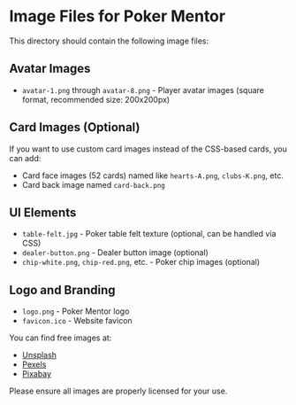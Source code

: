 # Image Files for Poker Mentor

This directory should contain the following image files:

## Avatar Images

- `avatar-1.png` through `avatar-8.png` - Player avatar images (square format, recommended size: 200x200px)

## Card Images (Optional)

If you want to use custom card images instead of the CSS-based cards, you can add:

- Card face images (52 cards) named like `hearts-A.png`, `clubs-K.png`, etc.
- Card back image named `card-back.png`

## UI Elements

- `table-felt.jpg` - Poker table felt texture (optional, can be handled via CSS)
- `dealer-button.png` - Dealer button image (optional)
- `chip-white.png`, `chip-red.png`, etc. - Poker chip images (optional)

## Logo and Branding

- `logo.png` - Poker Mentor logo
- `favicon.ico` - Website favicon

You can find free images at:

- [Unsplash](https://unsplash.com/)
- [Pexels](https://www.pexels.com/)
- [Pixabay](https://pixabay.com/)

Please ensure all images are properly licensed for your use.
